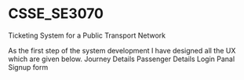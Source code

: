 # CSSE_SE3070
Ticketing System for a Public Transport Network

As the first step of the system development I have designed all the UX which are given below.
      Journey Details
      Passenger Details
      Login Panal
      Signup form
